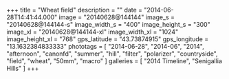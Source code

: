 +++
title = "Wheat field"
description = ""
date = "2014-06-28T14:41:44.000"
image = "20140628@144144"
image_s = "20140628@144144-s"
image_width_s = "400"
image_height_s = "300"
image_xl = "20140628@144144-xl"
image_width_xl = "1024"
image_height_xl = "768"
gps_latitude = "43.73874915"
gps_longitude = "13.1632384833333"
phototags = [ "2014-06-28", "2014-06", "2014", "afternoon", "canonfd", "summer", "hill", "filter", "polarizer", "countryside", "field", "wheat", "50mm", "macro" ]
galleries = [ "2014 Timeline", "Senigallia Hills" ]
+++
